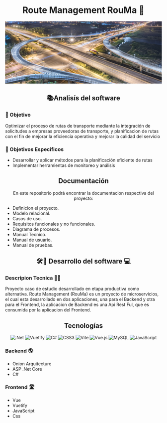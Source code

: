 <div align=center>  
  <h1> Route Management RouMa 🚞 </h1>
<img src="https://github.com/ferdlg/RouMa/blob/main/aerial-view-shanghai-overpass-night.jpg" alt="Descripción de la imagen" width="600" height="200" style = "border-radious: 10">
</div>

<div align = center>
  <h2>📚Analisís del software</h2>
</div>

<div>
  <h3>🚨 Objetivo</h3>
  <p>Optimizar el proceso de rutas de transporte mediante la integración de solicitudes a empresas proveedoras de transporte, y planificacion de rutas con el fin de mejorar la eficiencia operativa y mejorar la calidad del servicio
  </p>
  <h3>🚥 Objetivos Especificos</h3>
  <ul>
    <li>Desarrollar y aplicar métodos para la planificación eficiente de rutas</li>
    <li> Implementar herramientas de monitoreo y análisis</li>
  </ul>
</div>

<div align=center>
  <h2>Documentación</h2>
  <p>En este repositorio podrá encontrar la documentacion respectiva del proyecto:</p>
</div>
<div>
  <ul>
    <li> Definicion el proyecto.</li>
    <li> Modelo relacional.</li>
    <li> Casos de uso.</li>
    <li> Requisitos funcionales y no funcionales.</li>
    <li> Diagrama de procesos.</li>
    <li> Manual Tecnico.</li>
    <li> Manual de usuario.</li>
    <li> Manual de pruebas.</li>
  </ul>
</div>
<div align=center>
  <h2>🛠🔧 Desarrollo del software 💻</h2> 
</div>

<h3> Descripion Tecnica 👩‍💻</h3>
<p>  
Proyecto caso de estudio desarrollado en etapa productiva como alternativa. 
Route Management (RouMa) es un proyecto de microservicios, el cual esta desarrollado en dos aplicaciones, una para el Backend y otra para el Frontend, la aplicacion de Backend es una Api Rest Ful, que es consumida por la aplicacion del Frontend.
</p>

<div align=center>
  <h2>Tecnologías </h2> 
  
![.Net](https://img.shields.io/badge/.NET-5C2D91?style=flat&logo=.net&logoColor=white) ![Vuetify](https://img.shields.io/badge/Vuetify-1867C0?style=flat&logo=vuetify&logoColor=AEDDFF) ![C#](https://img.shields.io/badge/c%23-%23239120.svg?style=flat&logo=csharp&logoColor=white) ![CSS3](https://img.shields.io/badge/css3-%231572B6.svg?style=flat&logo=css3&logoColor=white) ![Vite](https://img.shields.io/badge/vite-%23646CFF.svg?style=flat&logo=vite&logoColor=white) ![Vue.js](https://img.shields.io/badge/vue.js-%2335495e.svg?style=flat&logo=vuedotjs&logoColor=%234FC08D) ![MySQL](https://img.shields.io/badge/mysql-4479A1.svg?style=flat&logo=mysql&logoColor=white) ![JavaScript](https://img.shields.io/badge/javascript-%23323330.svg?style=flat&logo=javascript&logoColor=%23F7DF1E)
</div>


<h3>Backend 🌎</h3> 
<ul>
  <li>Onion Arquitecture</li>
  <li>ASP .Net Core</li>
  <li>C#</li>
</ul>


<h3>Frontend 🛣</h3> 
<ul>
  <li>Vue</li>
  <li>Vuetify</li>
  <li>JavaScript</li>
  <li>Css</li>
</ul>



<!-- Proudly created with GPRM ( https://gprm.itsvg.in ) -->

  
